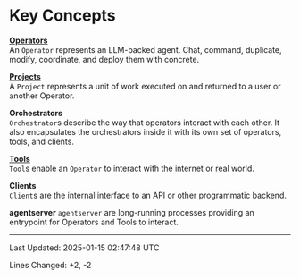 # Key Concepts

**[Operators](operators.md)**  
An `Operator` represents an LLM-backed agent. Chat, command, duplicate, modify, coordinate, and deploy them with concrete.

**[Projects](projects.md)**  
A `Project` represents a unit of work executed on and returned to a user or another Operator.

**Orchestrators**  
`Orchestrator`s describe the way that operators interact with each other. It also encapsulates the orchestrators inside it with its own set of operators, tools, and clients.

**[Tools](tools.md)**  
`Tool`s enable an `Operator` to interact with the internet or real world.

**Clients**  
`Client`s are the internal interface to an API or other programmatic backend.

**agentserver**
`agentserver` are long-running processes providing an entrypoint for Operators and Tools to interact.

---

Last Updated: 2025-01-15 02:47:48 UTC

Lines Changed: +2, -2